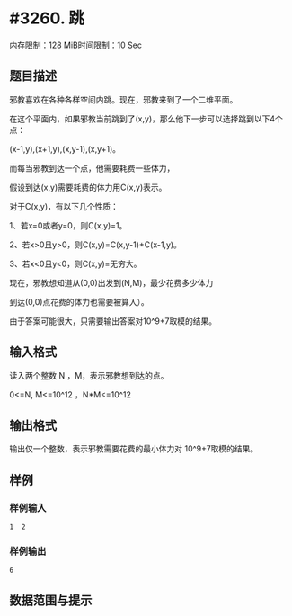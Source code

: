 # #3260. 跳

内存限制：128 MiB时间限制：10 Sec

## 题目描述

邪教喜欢在各种各样空间内跳。现在，邪教来到了一个二维平面。

在这个平面内，如果邪教当前跳到了(x,y)，那么他下一步可以选择跳到以下4个点：

(x-1,y),(x+1,y),(x,y-1),(x,y+1)。

而每当邪教到达一个点，他需要耗费一些体力，

假设到达(x,y)需要耗费的体力用C(x,y)表示。

对于C(x,y)，有以下几个性质：

1、若x=0或者y=0，则C(x,y)=1。

2、若x>0且y>0，则C(x,y)=C(x,y-1)+C(x-1,y)。

3、若x<0且y<0，则C(x,y)=无穷大。

现在，邪教想知道从(0,0)出发到(N,M)，最少花费多少体力

到达(0,0)点花费的体力也需要被算入）。

由于答案可能很大，只需要输出答案对10^9+7取模的结果。

## 输入格式

读入两个整数 N ，M，表示邪教想到达的点。  

0<=N, M<=10^12   ，N*M<=10^12

## 输出格式

输出仅一个整数，表示邪教需要花费的最小体力对 10^9+7取模的结果。

## 样例

### 样例输入

    
    1  2
    

### 样例输出

    
    6 
    

## 数据范围与提示
